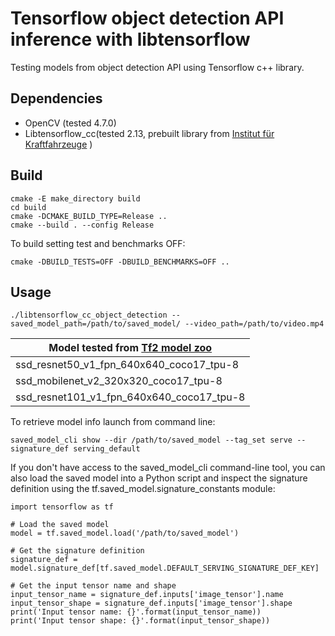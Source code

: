 # Tensorflow object detection API inference with libtensorflow

Testing models from object detection API using Tensorflow c++ library.

##  Dependencies

* OpenCV  (tested 4.7.0)
* Libtensorflow_cc(tested 2.13, prebuilt library from [
Institut für Kraftfahrzeuge](https://github.com/ika-rwth-aachen/libtensorflow_cc) )

## Build 
```
cmake -E make_directory build
cd build
cmake -DCMAKE_BUILD_TYPE=Release ..
cmake --build . --config Release
```
To build setting test and benchmarks OFF:
```
cmake -DBUILD_TESTS=OFF -DBUILD_BENCHMARKS=OFF ..
```

##  Usage
```
./libtensorflow_cc_object_detection --saved_model_path=/path/to/saved_model/ --video_path=/path/to/video.mp4
```

|Model tested from [Tf2 model zoo](https://github.com/tensorflow/models/blob/master/research/object_detection/g3doc/tf2_detection_zoo.md)|
|-----------|
|ssd_resnet50_v1_fpn_640x640_coco17_tpu-8|
|ssd_mobilenet_v2_320x320_coco17_tpu-8|
|ssd_resnet101_v1_fpn_640x640_coco17_tpu-8|

To retrieve model info launch from command line: 

```
saved_model_cli show --dir /path/to/saved_model --tag_set serve --signature_def serving_default
```

If you don't have access to the saved_model_cli command-line tool, you can also load the saved model into a Python script and inspect the signature definition using the tf.saved_model.signature_constants module:

```
import tensorflow as tf

# Load the saved model
model = tf.saved_model.load('/path/to/saved_model')

# Get the signature definition
signature_def = model.signature_def[tf.saved_model.DEFAULT_SERVING_SIGNATURE_DEF_KEY]

# Get the input tensor name and shape
input_tensor_name = signature_def.inputs['image_tensor'].name
input_tensor_shape = signature_def.inputs['image_tensor'].shape
print('Input tensor name: {}'.format(input_tensor_name))
print('Input tensor shape: {}'.format(input_tensor_shape))
```
